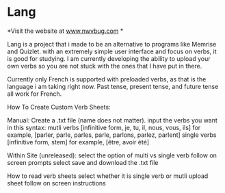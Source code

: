 # Lang

*Visit the website at www.nwvbug.com *


Lang is a project that i made to be an alternative to programs like Memrise and Quizlet. with an extremely simple user interface and focus on verbs, it is good for studying. I am currently developing the ability to upload your own verbs so you are not stuck with the ones that I have put in there. 

Currently only French is supported with preloaded verbs, as that is the language i am taking right now. Past tense, present tense, and future tense all work for French.

How To Create Custom Verb Sheets:

Manual:
Create a .txt file (name does not matter).
input the verbs you want in this syntax:
mutli verbs
  [infinitive form, je, tu, il, nous, vous, ils]
  for example,
  [parler, parle, parles, parle, parlons, parlez, parlent]
single verbs
  [infinitive form, stem]
  for example,
  [être, avoir été]
  

Within Site (unreleased):
select the option of multi vs single verb
follow on screen prompts
select save and download the .txt file

How to read verb sheets
select whether it is single verb or mutli
upload sheet
follow on screen instructions

